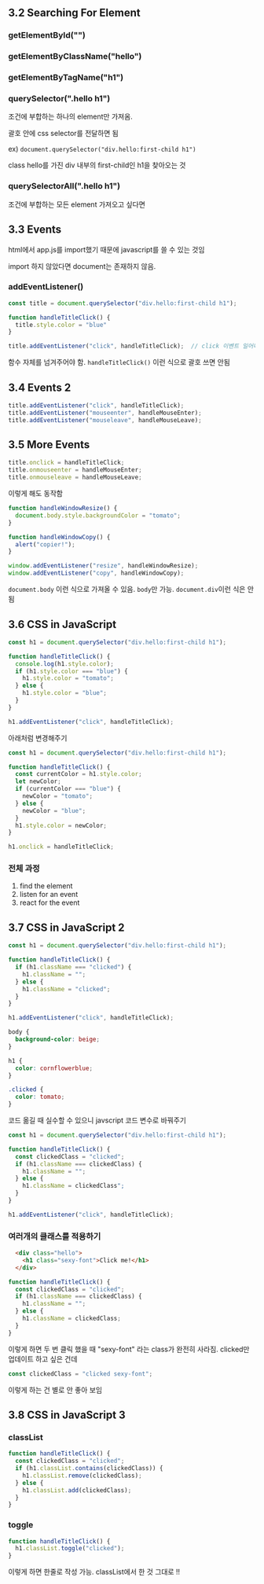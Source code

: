 ## 3.2 Searching For Element

### getElementById("")



### getElementByClassName("hello")



### getElementByTagName("h1")



### querySelector(".hello h1")

조건에 부합하는 하나의 element만 가져옴.

괄호 안에 css selector를 전달하면 됨

ex) `document.querySelector("div.hello:first-child h1")`

class hello를 가진 div 내부의 first-child인 h1을 찾아오는 것



### querySelectorAll(".hello h1")

조건에 부합하는 모든 element 가져오고 싶다면



## 3.3 Events

html에서 app.js를 import했기 때문에 javascript를 쓸 수 있는 것임

import 하지 않았다면 document는 존재하지 않음. 

### addEventListener()

```javascript
const title = document.querySelector("div.hello:first-child h1");

function handleTitleClick() {
  title.style.color = "blue"
}

title.addEventListener("click", handleTitleClick);  // click 이벤트 일어나면 실행될 함수를 두 번째 인자로 넣어줌
```

함수 자체를 넘겨주어야 함. `handleTitleClick()` 이런 식으로 괄호 쓰면 안됨

## 3.4 Events 2

```javascript
title.addEventListener("click", handleTitleClick);
title.addEventListener("mouseenter", handleMouseEnter);
title.addEventListener("mouseleave", handleMouseLeave);
```





## 3.5 More Events

 ```javascript
 title.onclick = handleTitleClick;
 title.onmouseenter = handleMouseEnter;
 title.onmouseleave = handleMouseLeave;
 ```

이렇게 해도 동작함

```javascript
function handleWindowResize() {
  document.body.style.backgroundColor = "tomato";
}

function handleWindowCopy() {
  alert("copier!");
}

window.addEventListener("resize", handleWindowResize);
window.addEventListener("copy", handleWindowCopy);
```

`document.body` 이런 식으로 가져올 수 있음. `body`만 가능. `document.div`이런 식은 안 됨



## 3.6 CSS in JavaScript

```javascript
const h1 = document.querySelector("div.hello:first-child h1");

function handleTitleClick() {
  console.log(h1.style.color);
  if (h1.style.color === "blue") {
    h1.style.color = "tomato";
  } else {
    h1.style.color = "blue";
  }
}

h1.addEventListener("click", handleTitleClick);
```

아래처럼 변경해주기

```javascript
const h1 = document.querySelector("div.hello:first-child h1");

function handleTitleClick() {
  const currentColor = h1.style.color;
  let newColor;
  if (currentColor === "blue") {
    newColor = "tomato";
  } else {
    newColor = "blue";
  }
  h1.style.color = newColor;
}

h1.onclick = handleTitleClick;
```

### 전체 과정

1. find the element
2. listen for an event
3. react for the event



## 3.7 CSS in JavaScript 2

```javascript
const h1 = document.querySelector("div.hello:first-child h1");

function handleTitleClick() {
  if (h1.className === "clicked") {
    h1.className = "";
  } else {
    h1.className = "clicked";
  }
}

h1.addEventListener("click", handleTitleClick);
```

```css
body {
  background-color: beige;
}

h1 {
  color: cornflowerblue;
}

.clicked {
  color: tomato;
}
```



코드 옮길 때 실수할 수 있으니 javscript 코드 변수로 바꿔주기

```javascript
const h1 = document.querySelector("div.hello:first-child h1");

function handleTitleClick() {
  const clickedClass = "clicked";
  if (h1.className === clickedClass) {
    h1.className = "";
  } else {
    h1.className = clickedClass";
  }
}

h1.addEventListener("click", handleTitleClick);
```



### 여러개의 클래스를 적용하기

```html
  <div class="hello">
    <h1 class="sexy-font">Click me!</h1>
  </div>
```

```javascript
function handleTitleClick() {
  const clickedClass = "clicked";
  if (h1.className === clickedClass) {
    h1.className = "";
  } else {
    h1.className = clickedClass;
  }
}
```

이렇게 하면 두 번 클릭 했을 때 "sexy-font" 라는 class가 완전히 사라짐. clicked만 업데이트 하고 싶은 건데

```javascript
const clickedClass = "clicked sexy-font";
```

이렇게 하는 건 별로 안 좋아 보임



## 3.8 CSS in JavaScript 3

### classList

```javascript
function handleTitleClick() {
  const clickedClass = "clicked";
  if (h1.classList.contains(clickedClass)) {
    h1.classList.remove(clickedClass);
  } else {
    h1.classList.add(clickedClass);
  }
}
```

### toggle

```javascript
function handleTitleClick() {
  h1.classList.toggle("clicked");
}
```

이렇게 하면 한줄로 작성 가능. classList에서 한 것 그대로 !!